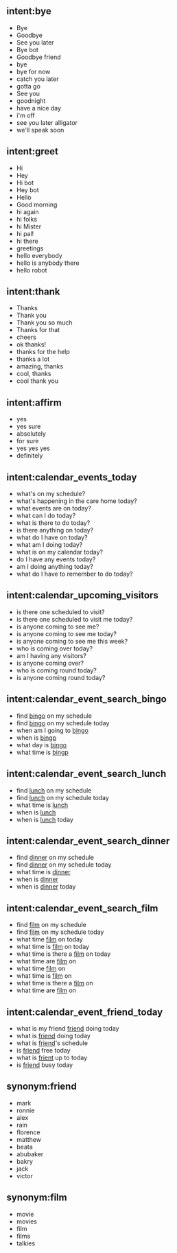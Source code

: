 <!--- Make sure to update this training data file with more training examples from https://forum.rasa.com/t/grab-the-nlu-training-dataset-and-starter-packs/903 --> 

## intent:bye <!--- The label of the intent --> 
- Bye 			<!--- Training examples for intent 'bye'--> 
- Goodbye
- See you later
- Bye bot
- Goodbye friend
- bye
- bye for now
- catch you later
- gotta go
- See you
- goodnight
- have a nice day
- i'm off
- see you later alligator
- we'll speak soon

## intent:greet
- Hi
- Hey
- Hi bot
- Hey bot
- Hello
- Good morning
- hi again
- hi folks
- hi Mister
- hi pal!
- hi there
- greetings
- hello everybody
- hello is anybody there
- hello robot

## intent:thank
- Thanks
- Thank you
- Thank you so much
- Thanks for that
- cheers
- ok thanks!
- thanks for the help
- thanks a lot
- amazing, thanks
- cool, thanks
- cool thank you

## intent:affirm
- yes
- yes sure
- absolutely
- for sure
- yes yes yes
- definitely

<!-- BOT 1: MATCHMAKING -->

<!-- ## intent:matchmaking_like
- remember my favourite 
- remind me I like 
- remember I like 
-  is something I like
- I love 
- is my favourite 
- I like 
- did you know that I like 
- do you know that I like 
- my favourite [thingtype](THINGTYPE) is 
- I love it when 
- I really like 
- I adore 

## intent:matchmaking_dislike
- don't forget I hate 
- remind me I dislike 
- remember I dislike 
- I don't like 
- I can't stand 
- I hate 
- I'm not a fan of 
- I can't hack 
- I dislike 
- Did you know that I dislike 
- Do you know that I dislike 
- My least favourite [thingtype](THINGTYPE) is 
- I really don't like 
- I despite 
- I can't stand 
- How can anyone like 

## intent:matchmaking_forget_like
- erase my favorite 
- I don't like  any more
- forget what I just told you, I actually don't like 
- forget I like 
- scrap that, I do like 
- forget that I like 
- forget that I like
- I don't like
- I no longer like 
- forget that I said I like 
- forget my like of 

## intent:matchmaking_forget_dislike
- I like  now
- forget what I just told you, I actually don't dislike 
- forget I dislike 
- scrap that, I don't like 
- forget my dislike of 
- I no longer dislike 
- forget that I said I dislike 

## intent:matchmaking_matchmake
- remind us of our favourite
- do any of my friends like 
- who else likes 
- what do my friends and I both like
- what do my friends and I like
- is there anything [friend](FRIEND) and I both enjoy
- what does [friend](FRIEND) like that I also like
- what do [friend](FRIEND) and I both like
- tell me about our common interests
- does [friend](FRIEND) like  too
- who likes
- who also likes
- do we both like
- did you know me and [friend](FRIEND) both like -->

<!-- BOT 2: CALENDAR -->

<!--
Unification of PERSONAL and FACILITY calendars.
We will make distinctions between the two at the next layer, and in speech.
-->
## intent:calendar_events_today
- what's on my schedule?
- what's happening in the care home today?
- what events are on today?
- what can I do today?
- what is there to do today?
- is there anything on today?
- what do I have on today?
- what am I doing today?
- what is on my calendar today?
- do I have any events today?
- am I doing anything today?
- what do I have to remember to do today?

## intent:calendar_upcoming_visitors
- is there one scheduled to visit?
- is there one scheduled to visit me today?
- is anyone coming to see me?
- is anyone coming to see me today?
- is anyone coming to see me this week?
- who is coming over today?
- am I having any visitors?
- is anyone coming over?
- who is coming round today?
- is anyone coming round today?

<!--
## intent:calendar_event_search
- find on my schedule
- when am I doing
- when am I going to
- tell me when
- on my calendar
- when is
-->

## intent:calendar_event_search_bingo
- find [bingo](EVENT) on my schedule
- find [bingo](EVENT) on my schedule today
- when am I going to [bingo](EVENT)
- when is [bingp](EVENT)
- what day is [bingo](EVENT)
- what time is [bingp](EVENT)

## intent:calendar_event_search_lunch
- find [lunch](EVENT) on my schedule
- find [lunch](EVENT) on my schedule today
- what time is [lunch](EVENT)
- when is [lunch](EVENT)
- when is [lunch](EVENT) today

## intent:calendar_event_search_dinner
- find [dinner](EVENT) on my schedule
- find [dinner](EVENT) on my schedule today
- what time is [dinner](EVENT)
- when is [dinner](EVENT)
- when is [dinner](EVENT) today

## intent:calendar_event_search_film
- find [film](EVENT) on my schedule
- find [film](EVENT) on my schedule today
- what time [film](EVENT) on today
- what time is [film](EVENT) on today
- what time is there a [film](EVENT) on today
- what time are [film](EVENT) on
- what time [film](EVENT) on
- what time is [film](EVENT) on
- what time is there a [film](EVENT) on
- what time are [film](EVENT) on

## intent:calendar_event_friend_today
- what is my friend [friend](FRIEND) doing today
- what is [friend](FRIEND) doing today
- what is [friend](FRIEND)'s schedule
- is [friend](FRIEND) free today
- what is [frient](FRIEND) up to today
- is [friend](FRIEND) busy today

<!-- BOT 3: RECALL QUIZ -->

<!-- SYNONYMS -->

## synonym:friend
- mark
- ronnie
- alex
- rain
- florence
- matthew
- beata
- abubaker
- bakry
- jack
- victor

## synonym:film
- movie
- movies
- film
- films
- talkies